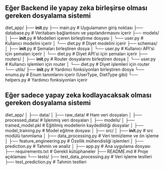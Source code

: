
## Eğer Backend ile yapay zeka birleşirse olması gereken dosyalama sistemi
diet_app/
├── __init__.py
├── main.py              # Uygulamanın giriş noktası
├── database.py          # Veritabanı bağlantısını ve yapılandırmasını içerir
├── models/
│   ├── __init__.py      # Modelleri içeren birleştirme dosyası
│   └── user.py          # Kullanıcı modelini içerir
│   └── diet.py          # Diyet modelini içerir
├── schemas/
│   ├── __init__.py      # Şemaları birleştiren dosya
│   └── user.py          # Kullanıcı API'si için şemaları içerir
│   └── diet.py          # Diyet API'si için şemaları içerir
├── routers/
│   ├── __init__.py      # Router dosyalarını birleştiren dosya
│   └── user.py          # Kullanıcı işlemleri için router
│   └── diet.py          # Diyet işlemleri için router
└── utils/
    ├── __init__.py      # Yardımcı fonksiyonları birleştiren dosya
    └── enums.py         # Enum tanımlarını içerir (UserType, DietType gibi)
    └── helpers.py       # Yardımcı fonksiyonları içerir

## Eğer sadece yapay zeka kodlayacaksak olması gereken dosyalama sistemi 

diet_app/
│
├── data/
│   ├── raw_data/               # Ham veri dosyaları
│   ├── processed_data/          # İşlenmiş veri dosyaları
│
├── models/
│   ├── trained_model.pkl       # Eğitilmiş modellerin kaydedildiği dosyalar
│   ├── model_training.py       # Model eğitme dosyası
│
├── src/
│   ├── __init__.py             # src modülü tanımlama
│   ├── data_processing.py      # Veri temizleme ve ön işleme
│   ├── feature_engineering.py  # Özellik mühendisliği işlemleri
│   ├── prediction.py           # Tahmin ve analiz
│
├── app.py                      # Ana uygulama dosyası
├── requirements.txt            # Gerekli kütüphaneler
├── README.md                   # Proje açıklaması
└── tests/
    ├── test_data_processing.py # Veri işleme testleri
    ├── test_prediction.py      # Tahmin testleri
